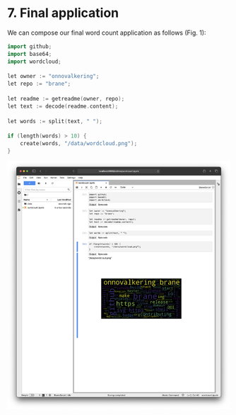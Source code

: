 # 7. Final application

We can compose our final word count application as follows (Fig. 1):

```go
import github;
import base64;
import wordcloud;

let owner := "onnovalkering";
let repo := "brane";

let readme := getreadme(owner, repo);
let text := decode(readme.content);

let words := split(text, " ");

if (length(words) > 10) {
    create(words, "/data/wordcloud.png");
}
```

![Figure 1: the final word count application.](<../../.gitbook/assets/Screen Shot 2021-05-04 at 10.51.38.png>)
